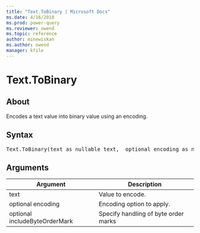 ```yaml
---
title: "Text.ToBinary | Microsoft Docs"
ms.date: 4/16/2018
ms.prod: power-query
ms.reviewer: owend
ms.topic: reference
author: minewiskan
ms.author: owend
manager: kfile
---
```

# Text.ToBinary

  
## About  
Encodes a text value into binary value using an encoding.  
  
## Syntax

<pre>
Text.ToBinary(text as nullable text,  optional encoding as nullable number,  optional includeByteOrderMark as nullable logical) as nullable binary  
</pre>
  
## Arguments  
  
|Argument|Description|  
|------------|---------------|  
|text|Value to encode.|  
|optional encoding|Encoding option to apply.|  
|optional includeByteOrderMark|Specify handling of byte order marks|  
  
